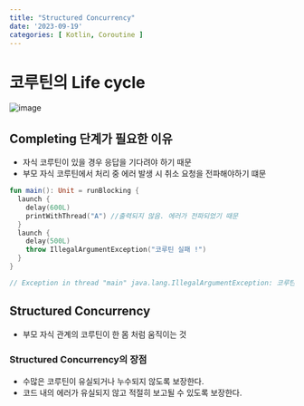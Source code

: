 ```yaml
---
title: "Structured Concurrency"
date: '2023-09-19'
categories: [ Kotlin, Coroutine ]
---
```


# 코루틴의 Life cycle

![image](https://github.com/won0935/won0935.github.io/assets/55419159/bb564f3b-4d28-4109-b947-2e369e23d11f)

## Completing 단계가 필요한 이유

- 자식 코루틴이 있을 경우 응답을 기다려야 하기 때문
- 부모 자식 코루틴에서 처리 중 에러 발생 시 취소 요청을 전파해야하기 떄문

```kotlin
fun main(): Unit = runBlocking {
  launch {
    delay(600L)
    printWithThread("A") //출력되지 않음. 에러가 전파되었기 때문
  }
  launch {
    delay(500L)
    throw IllegalArgumentException("코루틴 실패 !")
  }
}

// Exception in thread "main" java.lang.IllegalArgumentException: 코루틴 실패 !
```

## Structured Concurrency
- 부모 자식 관계의 코루틴이 한 몸 처럼 움직이는 것

### Structured Concurrency의 장점
- 수많은 코루틴이 유실되거나 누수되지 않도록 보장한다.
- 코드 내의 에러가 유실되지 않고 적절히 보고될 수 있도록 보장한다.
